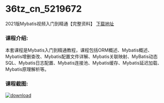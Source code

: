 # 36tz_cn_5219672
2021版Mybatis视频入门到精通【完整资料】
[下载地址](http://www.36tz.cn/article/5219672 "下载地址")
### 课程介绍:
本套课程是Mybatis入门到精通教程，课程包括ORM概述、Mybatis概述、Mybatis增删查改、Mybatis配置文件详解、Mybatis关联映射、MyBatis动态SQL、Mybatis日志配置、Mybatis连接池、Mybatis缓存、Mybatis延迟加载、Mybatis原理解析等。

### 课程截图:
[![download](http://36tz.cn/muke_img/2021_04_2-81.png "下载地址")](http://www.36tz.cn "下载地址")
